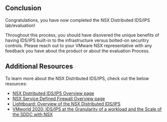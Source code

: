 ## Conclusion
Congratulations, you have now completed the NSX Distributed IDS/IPS lab/evaluation!

Throughout this process, you should have disovered the unique benefits of having IDS/IPS built-in to the infrastructure versus bolted-on securitry controls. 
Please reach out to your VMware NSX representative with any feedback you have about the product or about the evaluation Process. 

## Additional Resources
To learn more about the NSX Distributed IDS/IPS, check out the below resources:
* [NSX Distributed IDS/IPS Overview page](https://www.vmware.com/products/nsx-distributed-ids-ips.html)
* [NSX Service Defined Firewall Overview page](https://www.vmware.com/security/internal-firewall.html)
* [Lightboard: Overview of the NSX Distributed IDS/IPS](https://www.youtube.com/watch?v=WUpq1kNfKB8)
* [VMworld 2020: IDS/IPS at the Granularity of a workload and the Scale of the SDDC with NSX](https://www.vmworld.com/en/video-library/video-landing.html?sessionid=1588253233859001YcvN)

